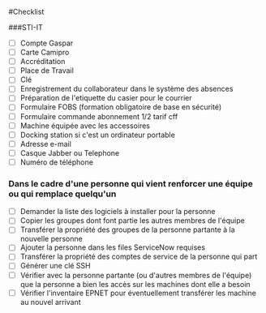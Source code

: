 #Checklist  

###STI-IT 

- [ ] Compte Gaspar  
- [ ] Carte Camipro
- [ ] Accréditation  
- [ ] Place de Travail  
- [ ] Clé  
- [ ] Enregistrement du collaborateur dans le système des absences
- [ ] Préparation de l'etiquette du casier pour le courrier
- [ ] Formulaire FOBS (formation obligatoire de base en sécurité)
- [ ] Formulaire commande abonnement 1/2 tarif cff
- [ ] Machine équipée avec les accessoires 
- [ ] Docking station si c'est un ordinateur portable
- [ ] Adresse e-mail  
- [ ] Casque Jabber ou Telephone
- [ ] Numéro de téléphone

### Dans le cadre d'une personne qui vient renforcer une équipe ou qui remplace quelqu'un
- [ ] Demander la liste des logiciels à installer pour la personne
- [ ] Copier les groupes dont font partie les autres membres de l'équipe
- [ ] Transférer la propriété des groupes de la personne partante à la nouvelle personne
- [ ] Ajouter la personne dans les files ServiceNow requises
- [ ] Transférer la propriété des comptes de service de la personne qui part
- [ ] Générer une clé SSH
- [ ] Vérifier avec la personne partante (ou d'autres membres de l'équipe) que la personne a bien les accès sur les machines dont elle a besoin
- [ ] Vérifier l'inventaire EPNET pour éventuellement transférer les machine au nouvel arrivant

